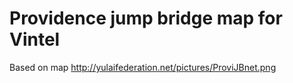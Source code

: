# Providence jump bridge map for Vintel
Based on map http://yulaifederation.net/pictures/ProviJBnet.png
